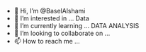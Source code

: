 - 👋 Hi, I’m @BaselAlshami
- 👀 I’m interested in ... Data
- 🌱 I’m currently learning ... DATA ANALYSIS
- 💞️ I’m looking to collaborate on ...
- 📫 How to reach me ...

<!---
BaselAlshami/BaselAlshami is a ✨ special ✨ repository because its `README.md` (this file) appears on your GitHub profile.
You can click the Preview link to take a look at your changes.
--->
